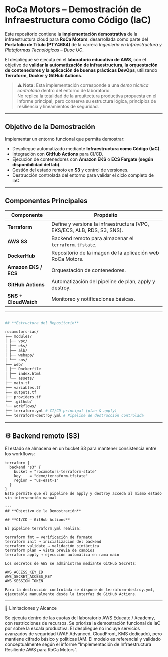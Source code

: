 # RoCa Motors – Demostración de Infraestructura como Código (IaC)

Este repositorio contiene la **implementación demostrativa** de la infraestructura cloud para **RoCa Motors**, desarrollada como parte del **Portafolio de Título (PTY4684)** de la carrera *Ingeniería en Infraestructura y Plataformas Tecnológicas – Duoc UC*.

El despliegue se ejecuta en el **laboratorio educativo de AWS**, con el objetivo de **validar la automatización de infraestructura, la orquestación de contenedores y la aplicación de buenas prácticas DevOps**, utilizando **Terraform, Docker y GitHub Actions**.

> ⚠️ **Nota:** Esta implementación corresponde a una *demo técnica controlada* dentro del entorno de laboratorio.  
> No replica la totalidad de la arquitectura productiva propuesta en el informe principal, pero conserva su estructura lógica, principios de resiliencia y lineamientos de seguridad.

---

## **Objetivo de la Demostración**

Implementar un entorno funcional que permita demostrar:

- Despliegue automatizado mediante **Infraestructura como Código (IaC)**.
- Integración con **GitHub Actions** para CI/CD.
- Ejecución de contenedores con **Amazon EKS** o **ECS Fargate (según disponibilidad del lab)**.
- Gestión del estado remoto en **S3** y control de versiones.
- Destrucción controlada del entorno para validar el ciclo completo de IaC.

---

## **Componentes Principales**

| Componente | Propósito |
|-------------|-----------|
| **Terraform** | Define y versiona la infraestructura (VPC, EKS/ECS, ALB, RDS, S3, SNS). |
| **AWS S3** | Backend remoto para almacenar el `terraform.tfstate`. |
| **DockerHub** | Repositorio de la imagen de la aplicación web RoCa Motors. |
| **Amazon EKS / ECS** | Orquestación de contenedores. |
| **GitHub Actions** | Automatización del pipeline de plan, apply y destroy. |
| **SNS + CloudWatch** | Monitoreo y notificaciones básicas. |

---
```bash

## **Estructura del Repositorio**

rocamotors-iac/
├── modules/
│ ├── vpc/
│ ├── eks/
│ ├── alb/
│ ├── webapp/
│ └── sns/
├── web/
│ ├── Dockerfile
│ ├── index.html
│ └── assets/
├── main.tf
├── variables.tf
├── outputs.tf
├── providers.tf
└── .github/
└── workflows/
├── terraform.yml # CI/CD principal (plan & apply)
└── terraform-destroy.yml # Pipeline de destrucción controlada
```
---

## ⚙️ **Backend remoto (S3)**

El estado se almacena en un bucket S3 para mantener consistencia entre los workflows:

```hcl
terraform {
  backend "s3" {
    bucket = "rocamotors-terraform-state"
    key    = "demo/terraform.tfstate"
    region = "us-east-1"
  }
}
Esto permite que el pipeline de apply y destroy acceda al mismo estado sin intervención manual

---
## **Objetivo de la Demostración**

## **CI/CD – GitHub Actions** 

El pipeline terraform.yml realiza:

terraform fmt → verificación de formato
terraform init → inicialización del backend
terraform validate → validación sintáctica
terraform plan → vista previa de cambios
terraform apply → ejecución automática en rama main

Los secretos de AWS se administran mediante GitHub Secrets:

AWS_ACCESS_KEY_ID
AWS_SECRET_ACCESS_KEY
AWS_SESSION_TOKEN

Para la destrucción controlada se dispone de terraform-destroy.yml, ejecutable manualmente desde la interfaz de GitHub Actions.
```
---
🧠 Limitaciones y Alcance

Se ejecuta dentro de las cuotas del laboratorio AWS Educate / Academy, con restricciones de recursos.
Se prioriza la demostración funcional de IaC por sobre la escala productiva.
El despliegue no incluye servicios avanzados de seguridad (WAF Advanced, CloudFront, KMS dedicado), pero mantiene cifrado básico y políticas IAM.
El modelo es referencial y validado conceptualmente según el informe “Implementación de Infraestructura Resiliente AWS para RoCa Motors”.
